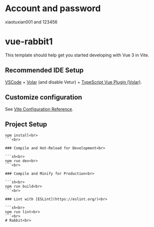 # Account and password<br>

xiaotuxian001 and 123456<br>

# vue-rabbit1<br>

This template should help get you started developing with Vue 3 in Vite.<br>
  
## Recommended IDE Setup<br>
  
[VSCode](https://code.visualstudio.com/) + [Volar](https://marketplace.visualstudio.com/items?itemName=Vue.volar) (and disable Vetur) + [TypeScript Vue Plugin (Volar)](https://marketplace.visualstudio.com/items?itemName=Vue.vscode-typescript-vue-plugin).<br>
  
## Customize configuration<br>
  
See [Vite Configuration Reference](https://vitejs.dev/config/).<br>
  
## Project Setup<br>
  
```sh<br>
npm install<br>
```<br>
  
### Compile and Hot-Reload for Development<br>
  
```sh<br>
npm run dev<br>
```<br>
  
### Compile and Minify for Production<br>
  
```sh<br>
npm run build<br> 
```<br>
  
### Lint with [ESLint](https://eslint.org/)<br>
  
```sh<br>
npm run lint<br>
```<br>
#   R a b b i t <br>
 
 
